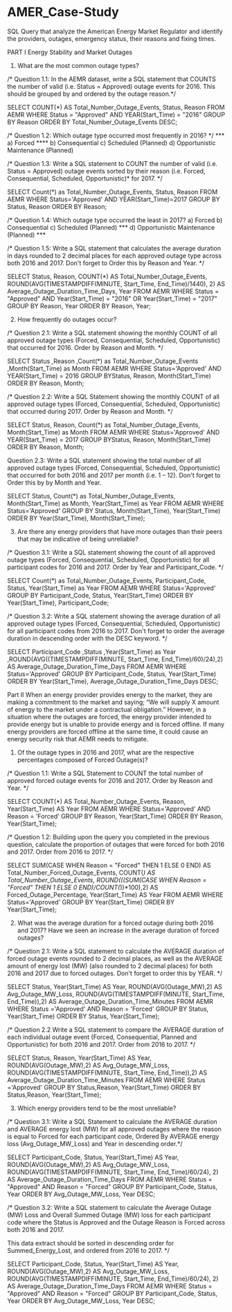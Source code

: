 # AMER_Case-Study
SQL Query that analyze the American Energy Market Regulator and identify the providers, outages, emergency status, their reasons and fixing times. 

PART I
Energy Stability and Market Outages

1) What are the most common outage types?

/* Question 1.1: In the AEMR dataset, write a SQL statement that COUNTS the number of valid (i.e. Status = Approved) outage events for 2016. This should be grouped by and ordered by the outage reason.*/

SELECT 
  COUNT(*) AS Total_Number_Outage_Events, 
  Status, 
  Reason 
FROM AEMR 
WHERE Status = "Approved" AND YEAR(Start_Time) = "2016"
GROUP BY Reason ORDER BY Total_Number_Outage_Events DESC;

/* Question 1.2: Which outage type occurred most frequently in 2016? */ 
  *** a) Forced ****
  b) Consequential
  c) Scheduled (Planned)
  d) Opportunistic Maintenance (Planned)
  
/* Question 1.3: Write a SQL statement to COUNT the number of valid (i.e. Status = Approved) outage events sorted by their reason (i.e. Forced, Consequential, Scheduled, Opportunistic)* for 2017. */ 
  
SELECT
	 Count(*) as Total_Number_Outage_Events,
   Status, 
   Reason
FROM AEMR
WHERE
	Status='Approved' AND YEAR(Start_Time)=2017
GROUP BY Status, Reason ORDER BY Reason;

/* Question 1.4: Which outage type occurred the least in 2017?
  a) Forced
  b) Consequential
  c) Scheduled (Planned)
  *** d) Opportunistic Maintenance (Planned) ***
  
/* Question 1.5: Write a SQL statement that calculates the average duration in days rounded to 2 decimal places for each approved outage type across both 2016 and 2017. Don't forget to Order this by Reason and Year. */

SELECT
  Status,
  Reason,
  COUNT(*) AS Total_Number_Outage_Events, 
  ROUND(AVG(TIMESTAMPDIFF(MINUTE, Start_Time, End_Time)/1440), 2) AS Average_Outage_Duration_Time_Days, 
  Year
FROM AEMR 
WHERE Status = "Approved" AND Year(Start_Time) = "2016" OR Year(Start_Time) = "2017"
GROUP BY Reason, Year ORDER BY Reason, Year;

2) How frequently do outages occur?

/* Question 2.1: Write a SQL statement showing the monthly COUNT of all approved outage types (Forced, Consequential, Scheduled, Opportunistic) that occurred for 2016. Order by Reason and Month. */

SELECT
	Status
	,Reason
	,Count(*) as Total_Number_Outage_Events
	,Month(Start_Time) as Month
FROM AEMR
WHERE Status='Approved' AND YEAR(Start_Time) = 2016
GROUP BYStatus, Reason, Month(Start_Time)
ORDER BY Reason, Month;

/* Question 2.2: Write a SQL Statement showing the monthly COUNT of all approved outage types (Forced, Consequential, Scheduled, Opportunistic) that occurred during 2017. Order by Reason and Month. */

SELECT
	Status,
	Reason,
	Count(*) as Total_Number_Outage_Events,
	Month(Start_Time) as Month
FROM AEMR
WHERE Status='Approved' AND YEAR(Start_Time) = 2017
GROUP BYStatus, Reason, Month(Start_Time)
ORDER BY Reason, Month;

Question 2.3: Write a SQL statement showing the total number of all approved outage types (Forced, Consequential, Scheduled, Opportunistic) that occurred for both 2016 and 2017 per month (i.e. 1 – 12). Don't forget to Order this by by Month and Year.

SELECT
	Status,
	Count(*) as Total_Number_Outage_Events,
	Month(Start_Time) as Month,
	Year(Start_Time) as Year
FROM AEMR
WHERE Status='Approved'
GROUP BY
	Status,
	Month(Start_Time),
	Year(Start_Time)
ORDER BY Year(Start_Time), Month(Start_Time);

3) Are there any energy providers that have more outages than their peers that may be indicative of being unreliable?

/* Question 3.1: Write a SQL statement showing the count of all approved outage types (Forced, Consequential, Scheduled, Opportunistic) for all participant codes for 2016 and 2017. Order by Year and Participant_Code. */

SELECT
	Count(*) as Total_Number_Outage_Events,
	Participant_Code,
	Status,
	Year(Start_Time) as Year
FROM AEMR WHERE Status='Approved'
GROUP BY Participant_Code, Status, Year(Start_Time)
ORDER BY Year(Start_Time), Participant_Code;

/* Question 3.2: Write a SQL statement showing the average duration of all approved outage types (Forced, Consequential, Scheduled, Opportunistic) for all participant codes from 2016 to 2017. Don't forget to order the average duration in descending order with the DESC keyword. */

SELECT
	Participant_Code
	,Status
	,Year(Start_Time) as Year
	,ROUND(AVG((TIMESTAMPDIFF(MINUTE, Start_Time, End_Time)/60)/24),2) AS Average_Outage_Duration_Time_Days
FROM AEMR
WHERE Status='Approved'
GROUP BY Participant_Code, Status, Year(Start_Time)
ORDER BY Year(Start_Time), Average_Outage_Duration_Time_Days DESC;

Part II
When an energy provider provides energy to the market, they are making a commitment to the market and saying; “We will supply X amount of energy to the market under a contractual obligation.” However, in a situation where the outages are forced, the energy provider intended to provide energy but is unable to provide energy and is forced offline. If many energy providers are forced offline at the same time, it could cause an energy security risk that AEMR needs to mitigate.

1) Of the outage types in 2016 and 2017, what are the respective percentages composed of Forced Outage(s)?

/* Question 1.1: Write a SQL Statement to COUNT the total number of approved forced outage events for 2016 and 2017. Order by Reason and Year. */

SELECT
	COUNT(*) AS Total_Number_Outage_Events,
	Reason,
	Year(Start_Time) AS Year
FROM AEMR
WHERE Status='Approved' AND Reason = 'Forced'
GROUP BY Reason, Year(Start_Time)
ORDER BY Reason, Year(Start_Time);

/* Question 1.2: Building upon the query you completed in the previous question, calculate the proportion of outages that were forced for both 2016 and 2017. Order from 2016 to 2017. */

SELECT
  SUM(CASE WHEN Reason = "Forced" THEN 1 ELSE 0 END) AS Total_Number_Forced_Outage_Events,
	COUNT(*) AS Total_Number_Outage_Events,
	ROUND(((SUM(CASE WHEN Reason = "Forced" THEN 1 ELSE 0 END)/COUNT(*))*100),2) AS Forced_Outage_Percentage,
	Year(Start_Time) AS Year
FROM AEMR
WHERE Status='Approved'
GROUP BY Year(Start_Time)
ORDER BY Year(Start_Time);

2) What was the average duration for a forced outage during both 2016 and 2017? Have we seen an increase in the average duration of forced outages?

/* Question 2.1: Write a SQL statement to calculate the AVERAGE duration of forced outage events rounded to 2 decimal places, as well as the AVERAGE amount of energy lost (MW) (also rounded to 2 decimal places) for both 2016 and 2017 due to forced outages. Don't forget to order this by YEAR. */

SELECT
  Status,
  Year(Start_Time) AS Year,
  ROUND(AVG(Outage_MW),2) AS Avg_Outage_MW_Loss,
  ROUND(AVG(TIMESTAMPDIFF(MINUTE, Start_Time, End_Time)),2) AS Average_Outage_Duration_Time_Minutes
FROM AEMR
WHERE Status ='Approved' AND Reason = 'Forced'
GROUP BY Status, Year(Start_Time)
ORDER BY Status, Year(Start_Time);

/* Question 2.2 Write a SQL statement to compare the AVERAGE duration of each individual outage event (Forced, Consequential, Planned and Opportunistic) for both 2016 and 2017. Order from 2016 to 2017. */

SELECT
  Status,
  Reason,
  Year(Start_Time) AS Year,
  ROUND(AVG(Outage_MW),2) AS Avg_Outage_MW_Loss,
  ROUND(AVG(TIMESTAMPDIFF(MINUTE, Start_Time, End_Time)),2) AS Average_Outage_Duration_Time_Minutes
FROM AEMR
WHERE Status ='Approved'
GROUP BY Status,Reason, Year(Start_Time)
ORDER BY Status,Reason, Year(Start_Time);

3) Which energy providers tend to be the most unreliable?

/* Question 3.1: Write a SQL Statement to calculate the AVERAGE duration and AVERAGE energy lost (MW) for all approved outages where the reason is equal to Forced for each participant code, Ordered By AVERAGE energy loss (Avg_Outage_MW_Loss) and Year in descending order.*/

SELECT
  Participant_Code,
  Status,
  Year(Start_Time) AS Year,
  ROUND(AVG(Outage_MW),2) AS Avg_Outage_MW_Loss,
  ROUND(AVG(TIMESTAMPDIFF(MINUTE, Start_Time, End_Time)/60/24), 2) AS Average_Outage_Duration_Time_Days
FROM AEMR
WHERE Status = "Approved" AND Reason = "Forced"
GROUP BY Participant_Code, Status, Year
ORDER BY Avg_Outage_MW_Loss, Year DESC;

/* Question 3.2: Write a SQL statement to calculate the Average Outage (MW) Loss and Overall Summed Outage (MW) loss for each participant code where the Status is Approved and the Outage Reason is Forced across both 2016 and 2017.

This data extract should be sorted in descending order for Summed_Energy_Lost, and ordered from 2016 to 2017. */

SELECT
  Participant_Code,
  Status,
  Year(Start_Time) AS Year,
  ROUND(AVG(Outage_MW),2) AS Avg_Outage_MW_Loss,
  ROUND(AVG(TIMESTAMPDIFF(MINUTE, Start_Time, End_Time)/60/24), 2) AS Average_Outage_Duration_Time_Days
FROM AEMR
WHERE Status = "Approved" AND Reason = "Forced"
GROUP BY Participant_Code, Status, Year
ORDER BY Avg_Outage_MW_Loss, Year DESC;



